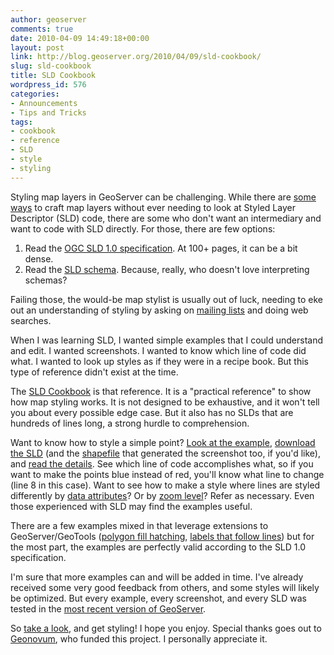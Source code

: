 ```yaml
---
author: geoserver
comments: true
date: 2010-04-09 14:49:18+00:00
layout: post
link: http://blog.geoserver.org/2010/04/09/sld-cookbook/
slug: sld-cookbook
title: SLD Cookbook
wordpress_id: 576
categories:
- Announcements
- Tips and Tricks
tags:
- cookbook
- reference
- SLD
- style
- styling
---
```


Styling map layers in GeoServer can be challenging.  While there are [some](http://blog.geoserver.org/2010/04/05/styling-geoserver-layers-with-css/) [ways](http://blog.opengeo.org/2009/05/05/styler/) to craft map layers without ever needing to look at Styled Layer Descriptor (SLD) code, there are some who don't want an intermediary and want to code with SLD directly.  For those, there are few options:

1. Read the [OGC SLD 1.0 specification](http://www.opengeospatial.org/standards/sld).  At 100+ pages, it can be a bit dense.
2. Read the [SLD schema](http://schemas.opengis.net/sld/1.0.0/StyledLayerDescriptor.xsd).  Because, really, who doesn't love interpreting schemas?

Failing those, the would-be map stylist is usually out of luck, needing to eke out an understanding of styling by asking on [mailing lists](https://lists.sourceforge.net/lists/listinfo/geoserver-users) and doing web searches.

When I was learning SLD, I wanted simple examples that I could understand and edit.  I wanted screenshots.  I wanted to know which line of code did what.  I wanted to look up styles as if they were in a recipe book.  But this type of reference didn't exist at the time.

The [SLD Cookbook](http://docs.geoserver.org/stable/en/user/styling/sld-cookbook/index.html) is that reference.  It is a "practical reference" to show how map styling works.  It is not designed to be exhaustive, and it won't tell you about every possible edge case.  But it also has no SLDs that are hundreds of lines long, a strong hurdle to comprehension.

Want to know how to style a simple point?  [Look at the example](http://docs.geoserver.org/stable/en/user/styling/sld-cookbook/points.html#simple-point), [download the SLD](http://docs.geoserver.org/stable/en/user/_downloads/point_simplepoint.sld) (and the [shapefile](http://docs.geoserver.org/stable/en/user/_downloads/sld_cookbook_point.zip) that generated the screenshot too, if you'd like), and [read the details](http://docs.geoserver.org/stable/en/user/styling/sld-cookbook/points.html#details).  See which line of code accomplishes what, so if you want to make the points blue instead of red, you'll know what line to change (line 8 in this case).  Want to see how to make a style where lines are styled differently by [data attributes](http://docs.geoserver.org/stable/en/user/styling/sld-cookbook/lines.html#attribute-based-line)? Or by [zoom level](http://docs.geoserver.org/stable/en/user/styling/sld-cookbook/lines.html#zoom-based-line)?  Refer as necessary.  Even those experienced with SLD may find the examples useful.

There are a few examples mixed in that leverage extensions to GeoServer/GeoTools ([polygon fill hatching](http://docs.geoserver.org/stable/en/user/styling/sld-cookbook/polygons.html#hatching-fill), [labels that follow lines](http://docs.geoserver.org/stable/en/user/styling/sld-cookbook/lines.html#label-following-line)) but for the most part, the examples are perfectly valid according to the SLD 1.0 specification.

I'm sure that more examples can and will be added in time.  I've already received some very good feedback from others, and some styles will likely be optimized.  But every example, every screenshot, and every SLD was tested in the [most recent version of GeoServer](http://geoserver.org/display/GEOS/Stable).

So [take a look](http://docs.geoserver.org/stable/en/user/styling/sld-cookbook/index.html), and get styling!  I hope you enjoy.  Special thanks goes out to [Geonovum](http://www.geonovum.nl/), who funded this project.  I personally appreciate it.
